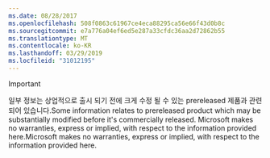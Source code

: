 ```yaml
---
ms.date: 08/28/2017
ms.openlocfilehash: 508f0863c61967ce4eca88295ca56e66f43d0b8c
ms.sourcegitcommit: e7a776a04ef6ed5e287a33cfdc36aa2d72862b55
ms.translationtype: MT
ms.contentlocale: ko-KR
ms.lasthandoff: 03/29/2019
ms.locfileid: "31012195"
---
```

>[!IMPORTANT]
><span data-ttu-id="c18bf-101">일부 정보는 상업적으로 출시 되기 전에 크게 수정 될 수 있는 prereleased 제품과 관련 되어 있습니다.</span><span class="sxs-lookup"><span data-stu-id="c18bf-101">Some information relates to prereleased product which may be substantially modified before it's commercially released.</span></span> <span data-ttu-id="c18bf-102">Microsoft makes no warranties, express or implied, with respect to the information provided here.</span><span class="sxs-lookup"><span data-stu-id="c18bf-102">Microsoft makes no warranties, express or implied, with respect to the information provided here.</span></span>